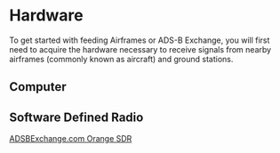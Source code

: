 # Hardware

To get started with feeding Airframes or ADS-B Exchange, you will first need to acquire the hardware necessary to receive signals from nearby
airframes (commonly known as aircraft) and ground stations.

## Computer

## Software Defined Radio

[ADSBExchange.com Orange SDR](https://www.amazon.com/ADSBexchange-com-Orange-R860-RTL2832U-TCXO/dp/B09NJWMY56?&_encoding=UTF8&tag=airframes07-20&linkCode=ur2&linkId=b8c22b69822d02b6f223318844d22d08&camp=1789&creative=9325)
